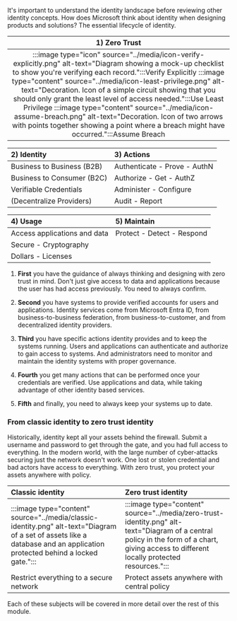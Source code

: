 It's important to understand the identity landscape before reviewing other identity concepts.  How does Microsoft think about identity when designing products and solutions? The essential lifecycle of identity.

| 1) Zero Trust |
|:--------------------------:|
| :::image type="icon" source="../media/icon-verify-explicitly.png" alt-text="Diagram showing a mock-up checklist to show you're verifying each record.":::Verify Explicitly      :::image type="content" source="../media/icon-least-privilege.png" alt-text="Decoration. Icon of a simple circuit showing that you should only grant the least level of access needed.":::Use Least Privilege   :::image type="content" source="../media/icon-assume-breach.png" alt-text="Decoration. Icon of two arrows with points together showing a point where a breach might have occurred.":::Assume Breach |

| 2) Identity                  | 3) Actions                       |
|:--------------------------- |:------------------------------- |
| Business to Business (B2B)   | Authenticate - Prove - AuthN   |
| Business to Consumer (B2C)   | Authorize - Get - AuthZ        |
| Verifiable Credentials       | Administer - Configure          |
| (Decentralize Providers)     | Audit - Report                  |

| 4) Usage                     | 5) Maintain                      |
|:--------------------------- |:--------------------------------|
| Access applications and data | Protect - Detect - Respond |
| Secure - Cryptography        | |
| Dollars - Licenses           | |


1) **First** you have the guidance of always thinking and designing with zero trust in mind.  Don't just give access to data and applications because the user has had access previously.  You need to always confirm.

2) **Second** you have systems to provide verified accounts for users and applications.  Identity services come from Microsoft Entra ID, from business-to-business federation, from business-to-customer, and from decentralized identity providers.

3) **Third** you have specific actions identity provides and to keep the systems running.  Users and applications can authenticate and authorize to gain access to systems.  And administrators need to monitor and maintain the identity systems with proper governance.

4) **Fourth** you get many actions that can be performed once your credentials are verified.  Use applications and data, while taking advantage of other identity based services.

5) **Fifth** and finally, you need to always keep your systems up to date.

### From classic identity to zero trust identity

Historically, identity kept all your assets behind the firewall.  Submit a username and password to get through the gate, and you had full access to everything.  In the modern world, with the large number of cyber-attacks securing just the network doesn't work.  One lost or stolen credential and bad actors have access to everything.  With zero trust, you protect your assets anywhere with policy.

| Classic identity | Zero trust identity |
| :--------------- | :------------- |
| :::image type="content" source="../media/classic-identity.png" alt-text="Diagram of a set of assets like a database and an application protected behind a locked gate."::: | :::image type="content" source="../media/zero-trust-identity.png" alt-text="Diagram of a central policy in the form of a chart, giving access to different locally protected resources."::: |
| Restrict everything to a secure network | Protect assets anywhere with central policy |

Each of these subjects will be covered in more detail over the rest of this module.
